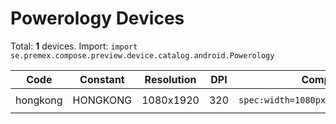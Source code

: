 # Powerology Devices

Total: **1** devices. Import: `import se.premex.compose.preview.device.catalog.android.Powerology`

| Code | Constant | Resolution | DPI | Compose Spec | Preview Usage |
|------|----------|------------|-----|-------------|---------------|
| hongkong | HONGKONG | 1080x1920 | 320 | `spec:width=1080px,height=1920px,dpi=320` | `@Preview(device = Powerology.HONGKONG)` |

<!-- Generated automatically. Do not edit manually. -->
